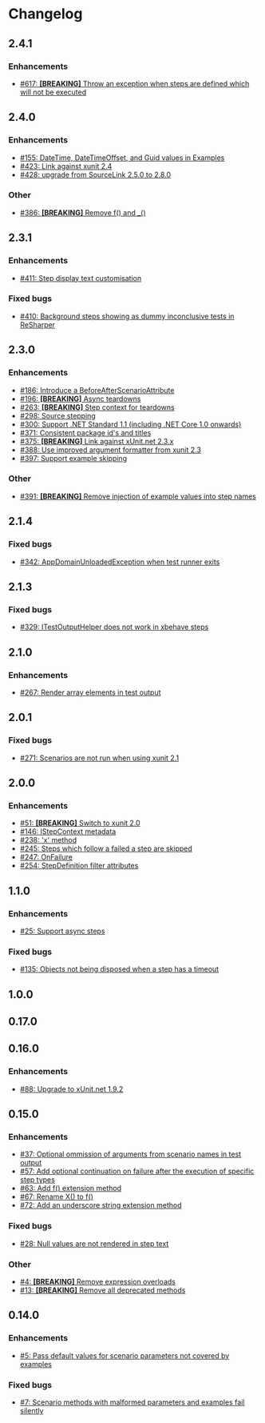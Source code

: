 # Changelog

## 2.4.1

### Enhancements

- [#617: **[BREAKING]** Throw an exception when steps are defined which will not be executed](https://github.com/xbehave/xbehave.net/issues/617)

## 2.4.0

### Enhancements

- [#155: DateTime, DateTimeOffset, and Guid values in Examples](https://github.com/xbehave/xbehave.net/issues/155)
- [#423: Link against xunit 2.4](https://github.com/xbehave/xbehave.net/issues/423)
- [#428: upgrade from SourceLink 2.5.0 to 2.8.0](https://github.com/xbehave/xbehave.net/pull/428)

### Other

- [#386: **[BREAKING]** Remove f() and \_()](https://github.com/xbehave/xbehave.net/issues/386)

## 2.3.1

### Enhancements

- [#411: Step display text customisation](https://github.com/xbehave/xbehave.net/issues/411)

### Fixed bugs

- [#410: Background steps showing as dummy inconclusive tests in ReSharper](https://github.com/xbehave/xbehave.net/issues/410)

## 2.3.0

### Enhancements

- [#186: Introduce a BeforeAfterScenarioAttribute](https://github.com/xbehave/xbehave.net/issues/186)
- [#196: **[BREAKING]** Async teardowns](https://github.com/xbehave/xbehave.net/issues/196)
- [#263: **[BREAKING]** Step context for teardowns](https://github.com/xbehave/xbehave.net/issues/263)
- [#298: Source stepping](https://github.com/xbehave/xbehave.net/issues/298)
- [#300: Support .NET Standard 1.1 (including .NET Core 1.0 onwards)](https://github.com/xbehave/xbehave.net/issues/300)
- [#371: Consistent package id's and titles](https://github.com/xbehave/xbehave.net/issues/371)
- [#375: **[BREAKING]** Link against xUnit.net 2.3.x](https://github.com/xbehave/xbehave.net/issues/375)
- [#388: Use improved argument formatter from xunit 2.3](https://github.com/xbehave/xbehave.net/issues/388)
- [#397: Support example skipping](https://github.com/xbehave/xbehave.net/issues/397)

### Other

- [#391: **[BREAKING]** Remove injection of example values into step names](https://github.com/xbehave/xbehave.net/issues/391)

## 2.1.4

### Fixed bugs

- [#342: AppDomainUnloadedException when test runner exits](https://github.com/xbehave/xbehave.net/issues/342)

## 2.1.3

### Fixed bugs

- [#329: ITestOutputHelper does not work in xbehave steps](https://github.com/xbehave/xbehave.net/issues/329)

## 2.1.0

### Enhancements

- [#267: Render array elements in test output](https://github.com/xbehave/xbehave.net/issues/267)

## 2.0.1

### Fixed bugs

- [#271: Scenarios are not run when using xunit 2.1](https://github.com/xbehave/xbehave.net/issues/271)

## 2.0.0

### Enhancements

- [#51: **[BREAKING]** Switch to xunit 2.0](https://github.com/xbehave/xbehave.net/issues/51)
- [#146: IStepContext metadata](https://github.com/xbehave/xbehave.net/issues/146)
- [#238: 'x' method](https://github.com/xbehave/xbehave.net/issues/238)
- [#245: Steps which follow a failed a step are skipped](https://github.com/xbehave/xbehave.net/issues/245)
- [#247: OnFailure](https://github.com/xbehave/xbehave.net/issues/247)
- [#254: StepDefinition filter attributes](https://github.com/xbehave/xbehave.net/issues/254)

## 1.1.0

### Enhancements

- [#25: Support async steps](https://github.com/xbehave/xbehave.net/issues/25)

### Fixed bugs

- [#135: Objects not being disposed when a step has a timeout](https://github.com/xbehave/xbehave.net/issues/135)

## 1.0.0

## 0.17.0

## 0.16.0

### Enhancements

- [#88: Upgrade to xUnit.net 1.9.2](https://github.com/xbehave/xbehave.net/issues/88)

## 0.15.0

### Enhancements

- [#37: Optional ommission of arguments from scenario names in test output](https://github.com/xbehave/xbehave.net/issues/37)
- [#57: Add optional continuation on failure after the execution of specific step types](https://github.com/xbehave/xbehave.net/issues/57)
- [#63: Add f() extension method](https://github.com/xbehave/xbehave.net/issues/63)
- [#67: Rename X() to f()](https://github.com/xbehave/xbehave.net/issues/67)
- [#72: Add an underscore string extension method](https://github.com/xbehave/xbehave.net/issues/72)

### Fixed bugs

- [#28: Null values are not rendered in step text](https://github.com/xbehave/xbehave.net/issues/28)

### Other

- [#4: **[BREAKING]** Remove expression overloads](https://github.com/xbehave/xbehave.net/issues/4)
- [#13: **[BREAKING]** Remove all deprecated methods](https://github.com/xbehave/xbehave.net/issues/13)

## 0.14.0

### Enhancements

- [#5: Pass default values for scenario parameters not covered by examples](https://github.com/xbehave/xbehave.net/issues/5)

### Fixed bugs

- [#7: Scenario methods with malformed parameters and examples fail silently](https://github.com/xbehave/xbehave.net/issues/7)

